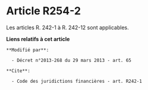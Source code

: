 # Article R254-2

Les articles R. 242-1 à R. 242-12 sont applicables.

**Liens relatifs à cet article**

	**Modifié par**:

	  - Décret n°2013-268 du 29 mars 2013 - art. 65

	**Cite**:

	  - Code des juridictions financières - art. R242-1
